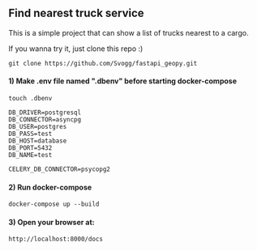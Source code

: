 ## Find nearest truck service

This is a simple project that can show a list of trucks nearest to a cargo.

If you wanna try it, just clone this repo :)

```commandline
git clone https://github.com/Svogg/fastapi_geopy.git
```
#### 1)  Make .env file named ".dbenv" before starting docker-compose
```commandline
touch .dbenv
```
```
DB_DRIVER=postgresql
DB_CONNECTOR=asyncpg
DB_USER=postgres
DB_PASS=test
DB_HOST=database
DB_PORT=5432
DB_NAME=test

CELERY_DB_CONNECTOR=psycopg2
```
#### 2) Run docker-compose
```commandline
docker-compose up --build
```

#### 3) Open your browser at: 
```commandline
http://localhost:8000/docs
```

